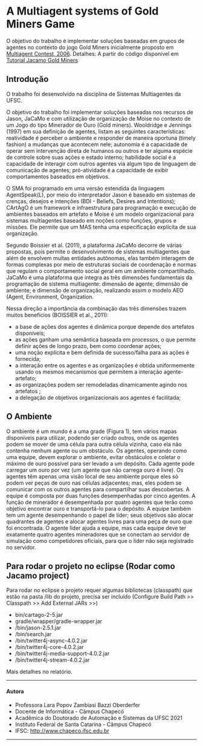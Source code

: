 # A Multiagent systems of Gold Miners Game

O objetivo do trabalho é implementar soluções baseadas em grupos de agentes no contexto do jogo Gold Miners inicialmente proposto em [Multiagent Contest, 2006](https://multiagentcontest.org/2006/).
Detalhes: A partir do código disponível em [Tutorial Jacamo Gold Miners](http://jacamo.sourceforge.net/tutorial/gold-miners/)

## Introdução

O trabalho foi desenvolvido na disciplina de Sistemas Multiagentes da UFSC.

O objetivo do trabalho foi implementar soluções baseadas nos recursos de Jason, JaCaMo e com utilização de organização de Moise no contexto de um Jogo do tipo Minerador de Ouro (Gold miners).
Wooldridge e Jennings (1997) em sua definição de agentes, listam as seguintes características: reatividade é perceber o ambiente e responder de maneira oportuna (timely fashion) a mudanças que acontecem nele; autonomia é a capacidade de operar sem intervenção direta de humanos ou outros e ter alguma espécie de controle sobre suas ações e estado interno; habilidade social é a capacidade de interagir com outros agentes via algum tipo de linguagem de comunicação de agentes; pró-atividade é a capacidade de exibir comportamentos baseados em objetivos.

O SMA foi programado em uma versão estendida da linguagem AgentSpeak(L), por meio do interpretador Jason é baseado em sistemas de crenças, desejos e intenções (BDI - Beliefs, Desires and Intentions); CArtAgO é um framework e infraestrutura para programação e execução de ambientes baseados em artefato e Moise é um modelo organizacional para sistemas multiagentes baseado em noções como funções, grupos e missões. Ele permite que um MAS tenha uma especificação explícita de sua organização. 

Segundo Boissier et al. (2011), a plataforma JaCaMo decorre de várias propostas, pois permite o desenvolvimento de sistemas multiagentes que além de envolvem muitas entidades autônomas, elas também interagem de formas complexas por meio de estruturas sociais de coordenação e normas que regulam o comportamento social geral em um ambiente compartilhado. JaCaMo é uma plataforma que integra as três dimensões fundamentais da programação de sistema multiagente: dimensão de agente; dimensão de ambiente; e dimensão de organização, realizando assim o modelo AEO (Agent, Environment, Organization. 

Nessa direção a importância da combinação das três dimensões trazem muitos benefícios (BOISSIER et al., 2011):
- a base de ações dos agentes é dinâmica porque depende dos artefatos disponíveis;
- as ações ganham uma semântica baseada em processos, o que permite definir ações de longo prazo, bem como coordenar ações;
- uma noção explícita e bem definida de sucesso/falha para as ações é fornecida;
- a interação entre os agentes e as organizações é obtida uniformemente usando os mesmos mecanismos que permitem a interação agente-artefato;
- as organizações podem ser remodeladas dinamicamente agindo nos artefatos ;
- a delegação de objetivos organizacionais aos agentes é facilitada;

## O Ambiente

O ambiente é um mundo é a uma grade (Figura 1), tem vários mapas disponíveis para utilizar, podendo ser criado outros, onde os agentes podem se mover de uma célula para outra célula vizinha, caso ela não contenha nenhum agente ou um obstáculo. 
Os agentes, operando como uma equipe, devem explorar o ambiente, evitar obstáculos e coletar o máximo de ouro possível para ser levado a um depósito. Cada agente pode carregar um ouro por vez (um agente que não carrega ouro é livre). 
Os agentes têm apenas uma visão local de seu ambiente porque eles só podem ver peças de ouro nas células adjacentes; mas, eles podem se comunicar com os outros agentes para compartilhar suas descobertas.
A equipe é composta por duas funções desempenhadas por cinco agentes. A função de minerador é desempenhada por quatro agentes que terão como objetivo encontrar ouro e transportá-lo para o depósito.
A equipe também tem um agente desempenhando o papel de líder; seus objetivos são alocar quadrantes de agentes e alocar agentes livres para uma peça de ouro que foi encontrada.
O agente líder ajuda a equipe, mas cada equipe deve ter exatamente quatro agentes mineradores que se conectam ao servidor de simulação como competidores oficiais, para que o líder não seja registrado no servidor.

## Para rodar o projeto no eclipse (Rodar como Jacamo project)
Para rodar no eclipse o projeto requer algumas bibliotecas (classpath) que estão na pasta /lib do projeto, precisa ser incluído (Configure Build Path >> Classpath >> Add External JARs >>)
- bin/cartago-2-5.jar
- gradle/wrapper/gradle-wrapper.jar
- /bin/jason-2.5.1.jar
- /bin/search.jar
- /bin/twitter4j-async-4.0.2.jar
- /bin/twitter4j-core-4.0.2.jar
- /bin/twitter4j-media-support-4.0.2.jar
- /bin/twitter4j-stream-4.0.2.jar

Mais detalhes no relatório.  

-------------------------------------------------------------------------------------------------
#### Autora
- Professora Lara Popov Zambiasi Bazzi Oberderfer
- Docente de Informática - Câmpus Chapecó
- Acadêmica do Doutorado de Automação e Sistemas da UFSC 2021  
- Instituto Federal de Santa Catarina - Câmpus Chapecó
- IFSC: http://www.chapeco.ifsc.edu.br
-------------------------------------------------------------------------------------------------
